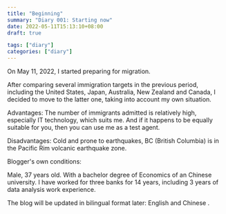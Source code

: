 ```yaml
---
title: "Beginning"
summary: "Diary 001: Starting now"
date: 2022-05-11T15:13:10+08:00
draft: true

tags: ["diary"]
categories: ["diary"]
---
```


On May 11, 2022, I started preparing for migration.

After comparing several immigration targets in the previous period, including the United States, Japan, Australia, New Zealand and Canada, I decided to move to the latter one, taking into account my own situation.

Advantages: The number of immigrants admitted is relatively high, especially IT technology, which suits me. And if it happens to be equally suitable for you, then you can use me as a test agent.

Disadvantages: Cold and prone to earthquakes, BC (British Columbia) is in the Pacific Rim volcanic earthquake zone.

Blogger's own conditions:

Male, 37 years old. With a bachelor degree of Economics of an Chinese university. I have worked for three banks for 14 years, including 3 years of data analysis work experience.

The blog will be updated in bilingual format later:  English and Chinese .





